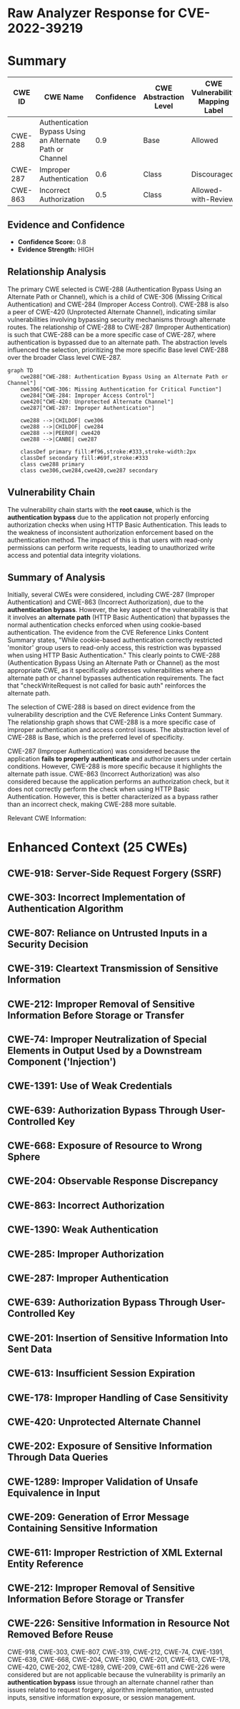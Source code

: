 # Raw Analyzer Response for CVE-2022-39219

# Summary
| CWE ID | CWE Name | Confidence | CWE Abstraction Level | CWE Vulnerability Mapping Label | CWE-Vulnerability Mapping Notes |
|---|---|---|---|---|---|
| CWE-288 | Authentication Bypass Using an Alternate Path or Channel | 0.9 | Base | Allowed | Primary CWE |
| CWE-287 | Improper Authentication | 0.6 | Class | Discouraged | Secondary Candidate |
| CWE-863 | Incorrect Authorization | 0.5 | Class | Allowed-with-Review | Secondary Candidate |

## Evidence and Confidence

*   **Confidence Score:** 0.8
*   **Evidence Strength:** HIGH

## Relationship Analysis
The primary CWE selected is CWE-288 (Authentication Bypass Using an Alternate Path or Channel), which is a child of CWE-306 (Missing Critical Authentication) and CWE-284 (Improper Access Control). CWE-288 is also a peer of CWE-420 (Unprotected Alternate Channel), indicating similar vulnerabilities involving bypassing security mechanisms through alternate routes. The relationship of CWE-288 to CWE-287 (Improper Authentication) is such that CWE-288 can be a more specific case of CWE-287, where authentication is bypassed due to an alternate path. The abstraction levels influenced the selection, prioritizing the more specific Base level CWE-288 over the broader Class level CWE-287.

```mermaid
graph TD
    cwe288["CWE-288: Authentication Bypass Using an Alternate Path or Channel"]
    cwe306["CWE-306: Missing Authentication for Critical Function"]
    cwe284["CWE-284: Improper Access Control"]
    cwe420["CWE-420: Unprotected Alternate Channel"]
    cwe287["CWE-287: Improper Authentication"]

    cwe288 -->|CHILDOF| cwe306
    cwe288 -->|CHILDOF| cwe284
    cwe288 -->|PEEROF| cwe420
    cwe288 -->|CANBE| cwe287

    classDef primary fill:#f96,stroke:#333,stroke-width:2px
    classDef secondary fill:#69f,stroke:#333
    class cwe288 primary
    class cwe306,cwe284,cwe420,cwe287 secondary
```

## Vulnerability Chain
The vulnerability chain starts with the **root cause**, which is the **authentication bypass** due to the application not properly enforcing authorization checks when using HTTP Basic Authentication. This leads to the weakness of inconsistent authorization enforcement based on the authentication method. The impact of this is that users with read-only permissions can perform write requests, leading to unauthorized write access and potential data integrity violations.

## Summary of Analysis
Initially, several CWEs were considered, including CWE-287 (Improper Authentication) and CWE-863 (Incorrect Authorization), due to the **authentication bypass**. However, the key aspect of the vulnerability is that it involves an **alternate path** (HTTP Basic Authentication) that bypasses the normal authentication checks enforced when using cookie-based authentication. The evidence from the CVE Reference Links Content Summary states, "While cookie-based authentication correctly restricted 'monitor' group users to read-only access, this restriction was bypassed when using HTTP Basic Authentication." This clearly points to CWE-288 (Authentication Bypass Using an Alternate Path or Channel) as the most appropriate CWE, as it specifically addresses vulnerabilities where an alternate path or channel bypasses authentication requirements. The fact that "checkWriteRequest is not called for basic auth" reinforces the alternate path.

The selection of CWE-288 is based on direct evidence from the vulnerability description and the CVE Reference Links Content Summary. The relationship graph shows that CWE-288 is a more specific case of improper authentication and access control issues. The abstraction level of CWE-288 is Base, which is the preferred level of specificity.

CWE-287 (Improper Authentication) was considered because the application **fails to properly authenticate** and authorize users under certain conditions. However, CWE-288 is more specific because it highlights the alternate path issue. CWE-863 (Incorrect Authorization) was also considered because the application performs an authorization check, but it does not correctly perform the check when using HTTP Basic Authentication. However, this is better characterized as a bypass rather than an incorrect check, making CWE-288 more suitable.

Relevant CWE Information:

# Enhanced Context (25 CWEs)

## CWE-918: Server-Side Request Forgery (SSRF)
## CWE-303: Incorrect Implementation of Authentication Algorithm
## CWE-807: Reliance on Untrusted Inputs in a Security Decision
## CWE-319: Cleartext Transmission of Sensitive Information
## CWE-212: Improper Removal of Sensitive Information Before Storage or Transfer
## CWE-74: Improper Neutralization of Special Elements in Output Used by a Downstream Component ('Injection')
## CWE-1391: Use of Weak Credentials
## CWE-639: Authorization Bypass Through User-Controlled Key
## CWE-668: Exposure of Resource to Wrong Sphere
## CWE-204: Observable Response Discrepancy
## CWE-863: Incorrect Authorization
## CWE-1390: Weak Authentication
## CWE-285: Improper Authorization
## CWE-287: Improper Authentication
## CWE-639: Authorization Bypass Through User-Controlled Key
## CWE-201: Insertion of Sensitive Information Into Sent Data
## CWE-613: Insufficient Session Expiration
## CWE-178: Improper Handling of Case Sensitivity
## CWE-420: Unprotected Alternate Channel
## CWE-202: Exposure of Sensitive Information Through Data Queries
## CWE-1289: Improper Validation of Unsafe Equivalence in Input
## CWE-209: Generation of Error Message Containing Sensitive Information
## CWE-611: Improper Restriction of XML External Entity Reference
## CWE-212: Improper Removal of Sensitive Information Before Storage or Transfer
## CWE-226: Sensitive Information in Resource Not Removed Before Reuse

CWE-918, CWE-303, CWE-807, CWE-319, CWE-212, CWE-74, CWE-1391, CWE-639, CWE-668, CWE-204, CWE-1390, CWE-201, CWE-613, CWE-178, CWE-420, CWE-202, CWE-1289, CWE-209, CWE-611 and CWE-226 were considered but are not applicable because the vulnerability is primarily an **authentication bypass** issue through an alternate channel rather than issues related to request forgery, algorithm implementation, untrusted inputs, sensitive information exposure, or session management.